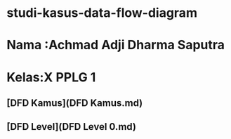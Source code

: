 # studi-kasus-data-flow-diagram
# Nama :Achmad Adji Dharma Saputra 
# Kelas:X PPLG 1

## [DFD Kamus](DFD Kamus.md)
## [DFD Level](DFD Level 0.md)